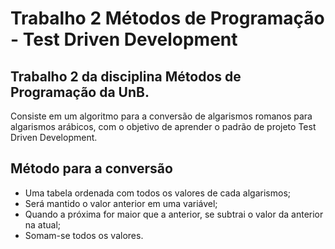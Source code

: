 # Trabalho 2 Métodos de Programação - Test Driven Development

## Trabalho 2 da disciplina Métodos de Programação da UnB.

Consiste em um algoritmo para a conversão de algarismos romanos para algarismos arábicos, com o objetivo de aprender o padrão de projeto Test Driven Development.

## Método para a conversão

- Uma tabela ordenada com todos os valores de cada algarismos;
- Será mantido o valor anterior em uma variável;
- Quando a próxima for maior que a anterior, se subtrai o valor da anterior na atual;
- Somam-se todos os valores.
